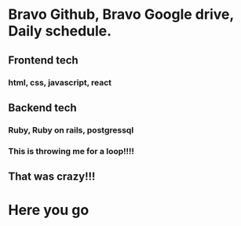 # Bravo Github, Bravo Google drive, Daily schedule. 

## Frontend tech 
### html, css, javascript, react

## Backend tech
### Ruby, Ruby on rails, postgressql

### This is throwing me for a loop!!!!

## That was crazy!!!

# Here you go
